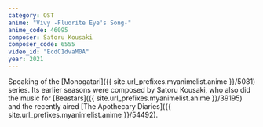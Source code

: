 ```yaml
---
category: OST
anime: "Vivy -Fluorite Eye's Song-"
anime_code: 46095
composer: Satoru Kousaki
composer_code: 6555
video_id: "EcdC1dvaM0A"
year: 2021
---
```

Speaking of the [Monogatari]({{ site.url_prefixes.myanimelist.anime }}/5081) series. Its earlier seasons were composed by Satoru Kousaki, who also did the music for [Beastars]({{ site.url_prefixes.myanimelist.anime }}/39195) and the recently aired [The Apothecary Diaries]({{ site.url_prefixes.myanimelist.anime }}/54492).